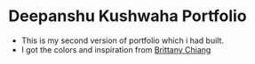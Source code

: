 # Deepanshu Kushwaha Portfolio

- This is my second version of portfolio which i had built.
- I got the colors and inspiration from [Brittany Chiang](https://brittanychiang.com/)
